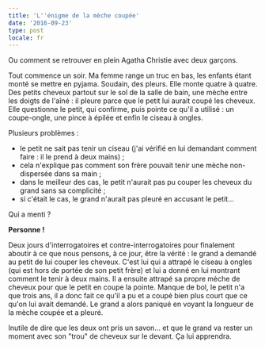 ```yaml
---
title: 'L''énigme de la mèche coupée'
date: '2016-09-23'
type: post
locale: fr
---
```


Ou comment se retrouver en plein Agatha Christie avec deux garçons.

<!-- more -->

Tout commence un soir. Ma femme range un truc en bas, les enfants étant monté se mettre en pyjama. Soudain, des pleurs. Elle monte quatre à quatre. Des petits cheveux partout sur le sol de la salle de bain, une mèche entre les doigts de l'aîné : il pleure parce que le petit lui aurait coupé les cheveux. Elle questionne le petit, qui confirme, puis pointe ce qu'il a utilisé : un coupe-ongle, une pince à épilée et enfin le ciseau à ongles.

Plusieurs problèmes :

* le petit ne sait pas tenir un ciseau (j'ai vérifié en lui demandant comment faire : il le prend à deux mains) ;
* cela n'explique pas comment son frère pouvait tenir une mèche non-dispersée dans sa main ;
* dans le meilleur des cas, le petit n'aurait pas pu couper les cheveux du grand sans sa complicité ;
* si c'était le cas, le grand n'aurait pas pleuré en accusant le petit…

Qui a menti ?

**Personne !**

Deux jours d'interrogatoires et contre-interrogatoires pour finalement aboutir à ce que nous pensons, à ce jour, être la vérité : le grand a demandé au petit de lui couper les cheveux. C'est lui qui a attrapé le ciseau à ongles (qui est hors de portée de son petit frère) et lui a donné en lui montrant comment le tenir à deux mains. Il a ensuite attrapé sa propre mèche de cheveux pour que le petit en coupe la pointe. Manque de bol, le petit n'a que trois ans, il a donc fait ce qu'il a pu et a coupé bien plus court que ce qu'on lui avait demandé. Le grand a alors paniqué en voyant la longueur de la mèche coupée et a pleuré.

Inutile de dire que les deux ont pris un savon… et que le grand va rester un moment avec son "trou" de cheveux sur le devant. Ça lui apprendra.
